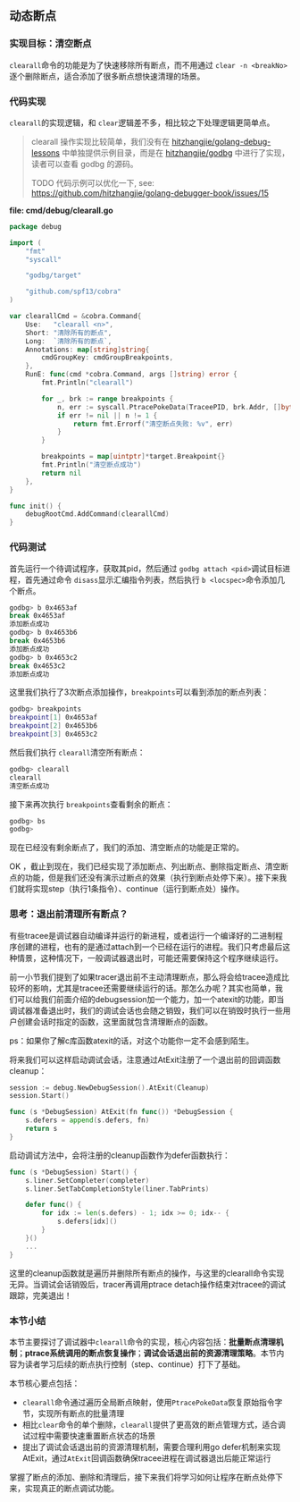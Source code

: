 ## 动态断点

### 实现目标：清空断点

`clearall`命令的功能是为了快速移除所有断点，而不用通过 `clear -n <breakNo>`逐个删除断点，适合添加了很多断点想快速清理的场景。

### 代码实现

`clearall`的实现逻辑，和 `clear`逻辑差不多，相比较之下处理逻辑更简单点。

> clearall  操作实现比较简单，我们没有在 [hitzhangjie/golang-debug-lessons](https://github.com/hitzhangjie/golang-debug-lessons) 中单独提供示例目录，而是在 [hitzhangjie/godbg](https://github.com/hitzhangjie/godbg) 中进行了实现，读者可以查看 godbg 的源码。
>
> TODO 代码示例可以优化一下, see: https://github.com/hitzhangjie/golang-debugger-book/issues/15

**file: cmd/debug/clearall.go**

```go
package debug

import (
    "fmt"
    "syscall"

    "godbg/target"

    "github.com/spf13/cobra"
)

var clearallCmd = &cobra.Command{
    Use:   "clearall <n>",
    Short: "清除所有的断点",
    Long:  `清除所有的断点`,
    Annotations: map[string]string{
        cmdGroupKey: cmdGroupBreakpoints,
    },
    RunE: func(cmd *cobra.Command, args []string) error {
        fmt.Println("clearall")

        for _, brk := range breakpoints {
            n, err := syscall.PtracePokeData(TraceePID, brk.Addr, []byte{brk.Orig})
            if err != nil || n != 1 {
                return fmt.Errorf("清空断点失败: %v", err)
            }
        }

        breakpoints = map[uintptr]*target.Breakpoint{}
        fmt.Println("清空断点成功")
        return nil
    },
}

func init() {
    debugRootCmd.AddCommand(clearallCmd)
}
```

### 代码测试

首先运行一个待调试程序，获取其pid，然后通过 `godbg attach <pid>`调试目标进程，首先通过命令 `disass`显示汇编指令列表，然后执行 `b <locspec>`命令添加几个断点。

```bash
godbg> b 0x4653af
break 0x4653af
添加断点成功
godbg> b 0x4653b6
break 0x4653b6
添加断点成功
godbg> b 0x4653c2
break 0x4653c2
添加断点成功
```

这里我们执行了3次断点添加操作，`breakpoints`可以看到添加的断点列表：

```bash
godbg> breakpoints
breakpoint[1] 0x4653af 
breakpoint[2] 0x4653b6 
breakpoint[3] 0x4653c2 
```

然后我们执行 `clearall`清空所有断点：

```bash
godbg> clearall
clearall 
清空断点成功
```

接下来再次执行 `breakpoints`查看剩余的断点：

```bash
godbg> bs
godbg> 
```

现在已经没有剩余断点了，我们的添加、清空断点的功能是正常的。

OK ，截止到现在，我们已经实现了添加断点、列出断点、删除指定断点、清空断点的功能，但是我们还没有演示过断点的效果（执行到断点处停下来）。接下来我们就将实现step（执行1条指令）、continue（运行到断点处）操作。

### 思考：退出前清理所有断点？

有些tracee是调试器自动编译并运行的新进程，或者运行一个编译好的二进制程序创建的进程，也有的是通过attach到一个已经在运行的进程。我们只考虑最后这种情景，这种情况下，一般调试器退出时，可能还需要保持这个程序继续运行。

前一小节我们提到了如果tracer退出前不主动清理断点，那么将会给tracee造成比较坏的影响，尤其是tracee还需要继续运行的话。那怎么办呢？其实也简单，我们可以给我们前面介绍的debugsession加一个能力，加一个atexit的功能，即当调试器准备退出时，我们的调试会话也会随之销毁，我们可以在销毁时执行一些用户创建会话时指定的函数，这里面就包含清理断点的函数。

ps：如果你了解c库函数atexit的话，对这个功能你一定不会感到陌生。

将来我们可以这样启动调试会话，注意通过AtExit注册了一个退出前的回调函数cleanup：

```go
session := debug.NewDebugSession().AtExit(Cleanup)
session.Start()

func (s *DebugSession) AtExit(fn func()) *DebugSession {
    s.defers = append(s.defers, fn)
    return s
}
```

启动调试方法中，会将注册的cleanup函数作为defer函数执行：

```go
func (s *DebugSession) Start() {
    s.liner.SetCompleter(completer)
    s.liner.SetTabCompletionStyle(liner.TabPrints)

    defer func() {
        for idx := len(s.defers) - 1; idx >= 0; idx-- {
            s.defers[idx]()
        }
    }()
    ...
}
```

这里的cleanup函数就是遍历并删除所有断点的操作，与这里的clearall命令实现无异。当调试会话销毁后，tracer再调用ptrace detach操作结束对tracee的调试跟踪，完美退出！

### 本节小结

本节主要探讨了调试器中`clearall`命令的实现，核心内容包括：**批量断点清理机制**；**ptrace系统调用的断点恢复操作**；**调试会话退出前的资源清理策略**。本节内容为读者学习后续的断点执行控制（step、continue）打下了基础。

本节核心要点包括：

- `clearall`命令通过遍历全局断点映射，使用`PtracePokeData`恢复原始指令字节，实现所有断点的批量清理
- 相比`clear`命令的单个删除，`clearall`提供了更高效的断点管理方式，适合调试过程中需要快速重置断点状态的场景
- 提出了调试会话退出前的资源清理机制，需要合理利用go defer机制来实现AtExit，通过`AtExit`回调函数确保tracee进程在调试器退出后能正常运行

掌握了断点的添加、删除和清理后，接下来我们将学习如何让程序在断点处停下来，实现真正的断点调试功能。
